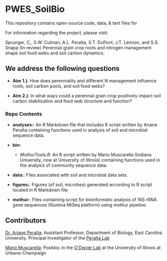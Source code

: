 # PWES_SoilBio

This repository contains open-source code, data, & text files for 

For information regarding the project, please visit: 

Sprunger, C., S.W. Culman, A.L. Peralta, S.T. DuPont, J.T. Lennon, and S.S. Snapp (In review) Perennial grain crop roots and nitrogen management shape soil food webs and soil carbon dynamics.

## We address the following questions

* **Aim 1.)**: How does perenniality and different N management influence roots, soil carbon pools, and soil food webs?

* **Aim 2.)**: In what ways could a perennial grain crop positively impact soil carbon stabilization and food web structure and function?


### Repo Contents

* **analyses:**: An R Markdown file that includes R script written by Ariane Peralta containing functions used in analysis of soil and microbial sequence data.

* **bin:** 
	* *MothurTools.R*: An R script written by Mario Muscarella (Indiana University, now at University of Illinois) containing functions used in the analysis of community sequence data.

* **data:**: Files associated with soil and microbial data sets. 

* **figures:**: Figures (of soil, microbes) generated according to R script located in R Markdown file.

* **mothur:**: Files containing script for bioinformatic analysis of 16S rRNA gene sequences (Illumina MiSeq platform) using mothur pipeline.

## Contributors

[Dr. Ariane Peralta](http://www.peraltalab.com): Assistant Professor, Department of Biology, East Carolina University. Principal Investigator of the [Peralta Lab](http://www.peraltalab.com)

[Mario Muscarella](http://mmuscarella.github.io/): Postdoc in the [O'Dwyer Lab](https://publish.illinois.edu/odwyerlab/) at the University of Illinois at Urbana-Champaign
